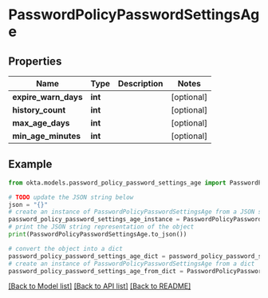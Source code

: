 # PasswordPolicyPasswordSettingsAge


## Properties

Name | Type | Description | Notes
------------ | ------------- | ------------- | -------------
**expire_warn_days** | **int** |  | [optional] 
**history_count** | **int** |  | [optional] 
**max_age_days** | **int** |  | [optional] 
**min_age_minutes** | **int** |  | [optional] 

## Example

```python
from okta.models.password_policy_password_settings_age import PasswordPolicyPasswordSettingsAge

# TODO update the JSON string below
json = "{}"
# create an instance of PasswordPolicyPasswordSettingsAge from a JSON string
password_policy_password_settings_age_instance = PasswordPolicyPasswordSettingsAge.from_json(json)
# print the JSON string representation of the object
print(PasswordPolicyPasswordSettingsAge.to_json())

# convert the object into a dict
password_policy_password_settings_age_dict = password_policy_password_settings_age_instance.to_dict()
# create an instance of PasswordPolicyPasswordSettingsAge from a dict
password_policy_password_settings_age_from_dict = PasswordPolicyPasswordSettingsAge.from_dict(password_policy_password_settings_age_dict)
```
[[Back to Model list]](../README.md#documentation-for-models) [[Back to API list]](../README.md#documentation-for-api-endpoints) [[Back to README]](../README.md)


